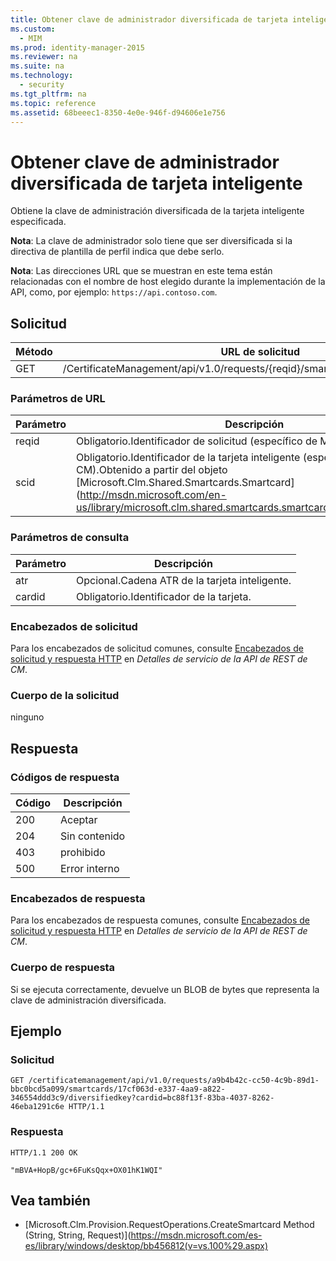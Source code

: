 ```yaml
---
title: Obtener clave de administrador diversificada de tarjeta inteligente
ms.custom: 
  - MIM
ms.prod: identity-manager-2015
ms.reviewer: na
ms.suite: na
ms.technology: 
  - security
ms.tgt_pltfrm: na
ms.topic: reference
ms.assetid: 68beeec1-8350-4e0e-946f-d94606e1e756
---
```

# Obtener clave de administrador diversificada de tarjeta inteligente
Obtiene la clave de administración diversificada de la tarjeta inteligente especificada.

**Nota**: La clave de administrador solo tiene que ser diversificada si la directiva de plantilla de perfil indica que debe serlo.

**Nota**: Las direcciones URL que se muestran en este tema están relacionadas con el nombre de host elegido durante la implementación de la API, como, por ejemplo: `https://api.contoso.com`.
## Solicitud

 Método| URL de solicitud
---------|---------
 GET| /CertificateManagement/api/v1.0/requests/{reqid}/smartcards/{scid}/diversifiedkey
### Parámetros de URL

 Parámetro| Descripción
---------|------------
 reqid| Obligatorio.Identificador de solicitud (específico de MIM CM).
 scid| Obligatorio.Identificador de la tarjeta inteligente (específico de MIM CM).Obtenido a partir del objeto [Microsoft.Clm.Shared.Smartcards.Smartcard](http://msdn.microsoft.com/en-us/library/microsoft.clm.shared.smartcards.smartcard(v=vs.100%29.aspx).
### Parámetros de consulta

 Parámetro| Descripción
---------|------------
 atr| Opcional.Cadena ATR de la tarjeta inteligente.
 cardid| Obligatorio.Identificador de la tarjeta.
### Encabezados de solicitud

Para los encabezados de solicitud comunes, consulte [Encabezados de solicitud y respuesta HTTP](CM+REST+API+Service+Details.md#HttpHeaders) en *Detalles de servicio de la API de REST de CM*.
### Cuerpo de la solicitud

ninguno

## Respuesta

### Códigos de respuesta

 Código| Descripción
---------|---------
 200| Aceptar
 204| Sin contenido
 403| prohibido
 500| Error interno
### Encabezados de respuesta

Para los encabezados de respuesta comunes, consulte [Encabezados de solicitud y respuesta HTTP](CM+REST+API+Service+Details.md#HttpHeaders) en *Detalles de servicio de la API de REST de CM*.
### Cuerpo de respuesta

Si se ejecuta correctamente, devuelve un BLOB de bytes que representa la clave de administración diversificada.

## Ejemplo

### Solicitud

```
GET /certificatemanagement/api/v1.0/requests/a9b4b42c-cc50-4c9b-89d1-bbc0bcd5a099/smartcards/17cf063d-e337-4aa9-a822-346554ddd3c9/diversifiedkey?cardid=bc88f13f-83ba-4037-8262-46eba1291c6e HTTP/1.1
```
### Respuesta

```
HTTP/1.1 200 OK

"mBVA+HopB/gc+6FuKsQqx+OX01hK1WQI"
```
## Vea también

- [Microsoft.Clm.Provision.RequestOperations.CreateSmartcard Method (String, String, Request)](https://msdn.microsoft.com/es-es/library/windows/desktop/bb456812(v=vs.100%29.aspx)



